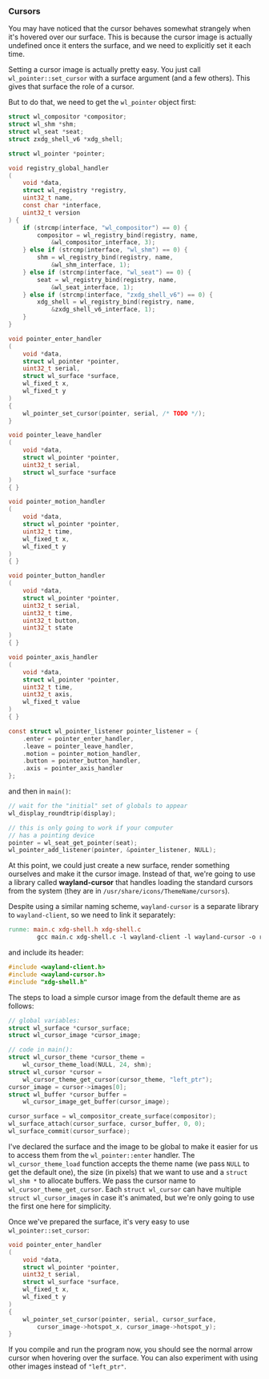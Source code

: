 ### Cursors

You may have noticed that the cursor behaves somewhat strangely when it's hovered over our surface. This is because the cursor image is actually undefined once it enters the surface, and we need to explicitly set it each time.

Setting a cursor image is actually pretty easy. You just call `wl_pointer::set_cursor` with a surface argument (and a few others). This gives that surface the role of a cursor.

But to do that, we need to get the `wl_pointer` object first:

```c
struct wl_compositor *compositor;
struct wl_shm *shm;
struct wl_seat *seat;
struct zxdg_shell_v6 *xdg_shell;

struct wl_pointer *pointer;

void registry_global_handler
(
    void *data,
    struct wl_registry *registry,
    uint32_t name,
    const char *interface,
    uint32_t version
) {
    if (strcmp(interface, "wl_compositor") == 0) {
        compositor = wl_registry_bind(registry, name,
            &wl_compositor_interface, 3);
    } else if (strcmp(interface, "wl_shm") == 0) {
        shm = wl_registry_bind(registry, name,
            &wl_shm_interface, 1);
    } else if (strcmp(interface, "wl_seat") == 0) {
        seat = wl_registry_bind(registry, name,
            &wl_seat_interface, 1);
    } else if (strcmp(interface, "zxdg_shell_v6") == 0) {
        xdg_shell = wl_registry_bind(registry, name,
            &zxdg_shell_v6_interface, 1);
    }
}
```

```c
void pointer_enter_handler
(
    void *data,
    struct wl_pointer *pointer,
    uint32_t serial,
    struct wl_surface *surface,
    wl_fixed_t x,
    wl_fixed_t y
)
{
    wl_pointer_set_cursor(pointer, serial, /* TODO */);
}

void pointer_leave_handler
(
    void *data,
    struct wl_pointer *pointer,
    uint32_t serial,
    struct wl_surface *surface
)
{ }

void pointer_motion_handler
(
    void *data,
    struct wl_pointer *pointer,
    uint32_t time,
    wl_fixed_t x,
    wl_fixed_t y
)
{ }

void pointer_button_handler
(
    void *data,
    struct wl_pointer *pointer,
    uint32_t serial,
    uint32_t time,
    uint32_t button,
    uint32_t state
)
{ }

void pointer_axis_handler
(
    void *data,
    struct wl_pointer *pointer,
    uint32_t time,
    uint32_t axis,
    wl_fixed_t value
)
{ }

const struct wl_pointer_listener pointer_listener = {
    .enter = pointer_enter_handler,
    .leave = pointer_leave_handler,
    .motion = pointer_motion_handler,
    .button = pointer_button_handler,
    .axis = pointer_axis_handler
};
```

and then in `main()`:

```c
// wait for the "initial" set of globals to appear
wl_display_roundtrip(display);

// this is only going to work if your computer
// has a pointing device
pointer = wl_seat_get_pointer(seat);
wl_pointer_add_listener(pointer, &pointer_listener, NULL);
```

At this point, we could just create a new surface, render something ourselves and make it the cursor image. Instead of that, we're going to use a library called **wayland-cursor** that handles loading the standard cursors from the system (they are in `/usr/share/icons/ThemeName/cursors`).

Despite using a similar naming scheme, `wayland-cursor` is a separate library to `wayland-client`, so we need to link it separately:

```makefile
runme: main.c xdg-shell.h xdg-shell.c
        gcc main.c xdg-shell.c -l wayland-client -l wayland-cursor -o runme
```

and include its header:

```c
#include <wayland-client.h>
#include <wayland-cursor.h>
#include "xdg-shell.h"
```

The steps to load a simple cursor image from the default theme are as follows:

```c
// global variables:
struct wl_surface *cursor_surface;
struct wl_cursor_image *cursor_image;

// code in main():
struct wl_cursor_theme *cursor_theme =
    wl_cursor_theme_load(NULL, 24, shm);
struct wl_cursor *cursor =
    wl_cursor_theme_get_cursor(cursor_theme, "left_ptr");
cursor_image = cursor->images[0];
struct wl_buffer *cursor_buffer =
    wl_cursor_image_get_buffer(cursor_image);

cursor_surface = wl_compositor_create_surface(compositor);
wl_surface_attach(cursor_surface, cursor_buffer, 0, 0);
wl_surface_commit(cursor_surface);
```

I've declared the surface and the image to be global to make it easier for us to access them from the `wl_pointer::enter` handler. The `wl_cursor_theme_load` function accepts the theme name (we pass `NULL` to get the default one), the size (in pixels) that we want to use and a `struct wl_shm *` to allocate buffers. We pass the cursor name to `wl_cursor_theme_get_cursor`. Each `struct wl_cursor` can have multiple `struct wl_cursor_image`s in case it's animated, but we're only going to use the first one here for simplicity.

Once we've prepared the surface, it's very easy to use `wl_pointer::set_cursor`:

```c
void pointer_enter_handler
(
    void *data,
    struct wl_pointer *pointer,
    uint32_t serial,
    struct wl_surface *surface,
    wl_fixed_t x,
    wl_fixed_t y
)
{
    wl_pointer_set_cursor(pointer, serial, cursor_surface,
        cursor_image->hotspot_x, cursor_image->hotspot_y);
}
```

If you compile and run the program now, you should see the normal arrow cursor when hovering over the surface. You can also experiment with using other images instead of `"left_ptr"`.
